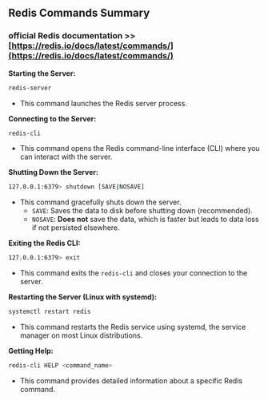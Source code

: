 ## Redis Commands Summary
### **official Redis documentation** >> [https://redis.io/docs/latest/commands/](https://redis.io/docs/latest/commands/)

**Starting the Server:**

```bash
redis-server
```

- This command launches the Redis server process.

**Connecting to the Server:**

```bash
redis-cli
```

- This command opens the Redis command-line interface (CLI) where you can interact with the server.

**Shutting Down the Server:**

```bash
127.0.0.1:6379> shutdown [SAVE|NOSAVE]
```

- This command gracefully shuts down the server.
  - `SAVE`: Saves the data to disk before shutting down (recommended).
  - `NOSAVE`: **Does not** save the data, which is faster but leads to data loss if not persisted elsewhere.

**Exiting the Redis CLI:**

```bash
127.0.0.1:6379> exit
```

- This command exits the `redis-cli` and closes your connection to the server.

**Restarting the Server (Linux with systemd):**

```bash
systemctl restart redis
```

- This command restarts the Redis service using systemd, the service manager on most Linux distributions.

**Getting Help:**

```bash
redis-cli HELP <command_name>
```

- This command provides detailed information about a specific Redis command.


